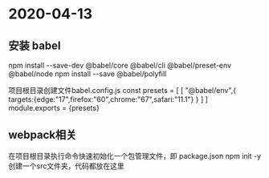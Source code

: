 # 2020-04-13 
## 安装 babel
npm install --save-dev @babel/core @babel/cli @babel/preset-env @babel/node
npm install --save @babel/polyfill 

项目根目录创建文件babel.config.js
const presets = [
	[
		"@babel/env",{
			targets:{edge:"17",firefox:"60",chrome:"67",safari:"11.1"}
		}
	]
]
module.exports = {presets}

## webpack相关
在项目根目录执行命令快速初始化一个包管理文件，即 package.json
npm init -y 
创建一个src文件夹，代码都放在这里